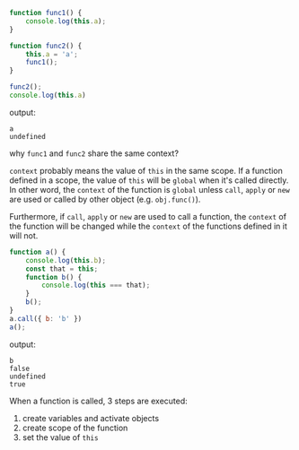 ```js
function func1() {
	console.log(this.a);
}

function func2() {
	this.a = 'a';
	func1();
}

func2();
console.log(this.a)
```
output:
```
a
undefined
```
why `func1` and `func2` share the same context?

`context` probably means the value of `this` in the same scope. If a function defined in a scope, the value of `this` will be `global` when it's called directly. In other word, the `context` of the function is `global`  unless `call`, `apply` or `new` are used or called by other object (e.g. `obj.func()`). 

Furthermore, if `call`, `apply` or `new` are used to call a function, the `context` of the function will be changed while the `context` of the functions defined in it will not.
```js
function a() {
	console.log(this.b);
	const that = this;
	function b() {
		console.log(this === that);
	}
	b();
}
a.call({ b: 'b' })
a();
```
output:
```
b
false
undefined
true
```

When a function is called, 3 steps are executed:
1. create variables and activate objects
2. create scope of the function
3. set the value of `this`